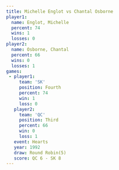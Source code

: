 ```yaml
---
title: Michelle Englot vs Chantal Osborne
player1:                
  name: Englot, Michelle
  percent: 74           
  wins: 1               
  losses: 0             
player2:                
  name: Osborne, Chantal
  percent: 66           
  wins: 0               
  losses: 1             
games:
 - player1:          
     team: 'SK'      
     position: Fourth
     percent: 74     
     win: 1          
     loss: 0         
   player2:         
     team: 'QC'     
     position: Third
     percent: 66    
     win: 0         
     loss: 1        
   event: Hearts       
   year: 1992          
   draw: Round Robin(5)
   score: QC 6 - SK 8  
---
```

